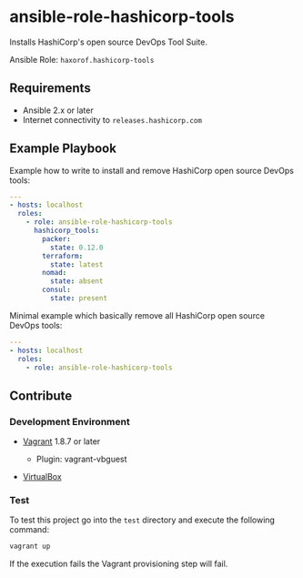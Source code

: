 # ansible-role-hashicorp-tools

Installs HashiCorp's open source DevOps Tool Suite.

Ansible Role: `haxorof.hashicorp-tools`

## Requirements

* Ansible 2.x or later
* Internet connectivity to `releases.hashicorp.com`

## Example Playbook

Example how to write to install and remove HashiCorp open source DevOps tools:

```yaml
---
- hosts: localhost
  roles:
    - role: ansible-role-hashicorp-tools
      hashicorp_tools:
        packer:
          state: 0.12.0
        terraform:
          state: latest
        nomad:
          state: absent
        consul:
          state: present
```

Minimal example which basically remove all HashiCorp open source DevOps tools:

```yaml
---
- hosts: localhost
  roles:
    - role: ansible-role-hashicorp-tools
```

## Contribute

### Development Environment

* [Vagrant](https://www.vagrantup.com/) 1.8.7 or later
  * Plugin: vagrant-vbguest

* [VirtualBox](https://www.virtualbox.org/)

### Test

To test this project go into the `test` directory and execute the following command:

```bash
vagrant up
```

If the execution fails the Vagrant provisioning step will fail.